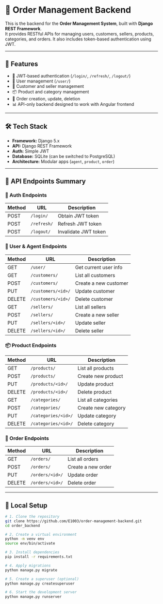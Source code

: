 # 🧾 Order Management Backend

This is the backend for the **Order Management System**, built with **Django REST Framework**.  
It provides RESTful APIs for managing users, customers, sellers, products, categories, and orders. It also includes token-based authentication using JWT.

---

## 🚀 Features

- 🔐 JWT-based authentication (`/login/`, `/refresh/`, `/logout/`)
- 👤 User management (`/user/`)
- 👥 Customer and seller management
- 📦 Product and category management
- 🛒 Order creation, update, deletion
- 📊 API-only backend designed to work with Angular frontend

---

## 🛠 Tech Stack

- **Framework:** Django 5.x
- **API:** Django REST Framework
- **Auth:** Simple JWT
- **Database:** SQLite (can be switched to PostgreSQL)
- **Architecture:** Modular apps (`agent`, `product`, `order`)

---

## 📂 API Endpoints Summary

### 🔐 Auth Endpoints
| Method | URL        | Description               |
|--------|------------|---------------------------|
| POST   | `/login/`  | Obtain JWT token          |
| POST   | `/refresh/`| Refresh JWT token         |
| POST   | `/logout/` | Invalidate JWT token      |

### 👤 User & Agent Endpoints
| Method | URL             | Description                     |
|--------|------------------|---------------------------------|
| GET    | `/user/`         | Get current user info           |
| GET    | `/customers/`    | List all customers              |
| POST   | `/customers/`    | Create a new customer           |
| PUT    | `/customers/<id>/` | Update customer               |
| DELETE | `/customers/<id>/` | Delete customer               |
| GET    | `/sellers/`      | List all sellers                |
| POST   | `/sellers/`      | Create a new seller             |
| PUT    | `/sellers/<id>/` | Update seller                   |
| DELETE | `/sellers/<id>/` | Delete seller                   |

### 📦 Product Endpoints
| Method | URL                   | Description              |
|--------|------------------------|--------------------------|
| GET    | `/products/`           | List all products        |
| POST   | `/products/`           | Create new product       |
| PUT    | `/products/<id>/`      | Update product           |
| DELETE | `/products/<id>/`      | Delete product           |
| GET    | `/categories/`         | List all categories      |
| POST   | `/categories/`         | Create new category      |
| PUT    | `/categories/<id>/`    | Update category          |
| DELETE | `/categories/<id>/`    | Delete category          |

### 🛒 Order Endpoints
| Method | URL              | Description              |
|--------|-------------------|--------------------------|
| GET    | `/orders/`        | List all orders          |
| POST   | `/orders/`        | Create a new order       |
| PUT    | `/orders/<id>/`   | Update order             |
| DELETE | `/orders/<id>/`   | Delete order             |

---

## 🔧 Local Setup

```bash
# 1. Clone the repository
git clone https://github.com/E1003/order-management-backend.git
cd order_backend

# 2. Create a virtual environment
python -m venv env
source env/bin/activate

# 3. Install dependencies
pip install -r requirements.txt

# 4. Apply migrations
python manage.py migrate

# 5. Create a superuser (optional)
python manage.py createsuperuser

# 6. Start the development server
python manage.py runserver
